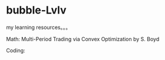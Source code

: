 # bubble-Lvlv
my learning resources。。。

Math:
Multi-Period Trading via Convex Optimization by S. Boyd


Coding:



